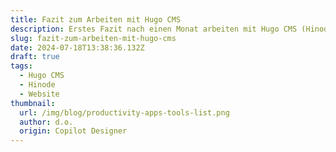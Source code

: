 ```yaml
---
title: Fazit zum Arbeiten mit Hugo CMS
description: Erstes Fazit nach einen Monat arbeiten mit Hugo CMS (Hinode Theme)
slug: fazit-zum-arbeiten-mit-hugo-cms
date: 2024-07-18T13:38:36.132Z
draft: true
tags:
  - Hugo CMS
  - Hinode
  - Website
thumbnail:
  url: /img/blog/productivity-apps-tools-list.png
  author: d.o.
  origin: Copilot Designer
---
```

